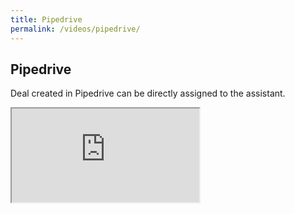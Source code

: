```yaml
---
title: Pipedrive
permalink: /videos/pipedrive/
---
```


## Pipedrive
Deal created in Pipedrive can be directly assigned to the assistant. 
<div class="embed-responsive embed-responsive-16by9">
  <iframe class="embed-responsive-item" src="https://www.youtube.com/embed/wUlXBMTyxV8" allowfullscreen></iframe>
</div>